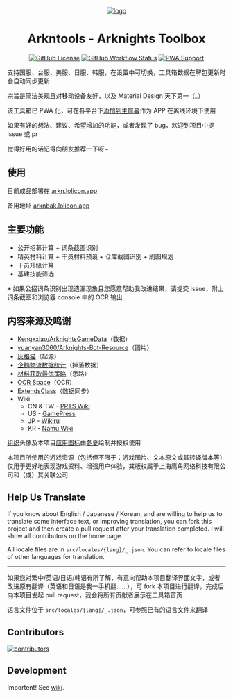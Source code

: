 <div align="center">

[![logo](https://github.com/arkntools/arknights-toolbox/raw/master/public/assets/icons/texas-icon-192x192-v2.png)](https://github.com/arkntools)

# Arkntools - Arknights Toolbox

[![GitHub License](https://img.shields.io/github/license/arkntools/arknights-toolbox?style=flat-square)](https://github.com/arkntools/arknights-toolbox/blob/master/LICENSE) [![GitHub Workflow Status](https://img.shields.io/github/workflow/status/arkntools/arknights-toolbox/Deploy%20to%20Pages?style=flat-square)](https://github.com/arkntools/arknights-toolbox/actions/workflows/pages-deploy.yml) [![PWA Support](https://img.shields.io/badge/PWA-support-blue?style=flat-square)](https://developer.mozilla.org/docs/Web/Progressive_web_apps)

</div>

支持国服、台服、美服、日服、韩服，在设置中可切换，工具箱数据在解包更新时会自动同步更新

宗旨是简洁美观且对移动设备友好，以及 Material Design 天下第一（。）

该工具箱已 PWA 化，可在各平台下[添加到主屏幕](https://developer.mozilla.org/zh-CN/docs/Web/Progressive_web_apps/Add_to_home_screen)作为 APP 在离线环境下使用

如果有好的想法、建议、希望增加的功能，或者发现了 bug，欢迎到项目中提 issue 或 pr

觉得好用的话记得向朋友推荐一下呀~

## 使用

目前成品部署在 [arkn.lolicon.app](https://arkn.lolicon.app)

备用地址 [arknbak.lolicon.app](https://arknbak.lolicon.app)

## 主要功能

- 公开招募计算 + 词条截图识别
- 精英材料计算 + 干员材料预设 + 仓库截图识别 + 刷图规划
- 干员升级计算
- 基建技能筛选

※ 如果公招词条识别出现遗漏现象且您愿意帮助我改进结果，请提交 issue，附上词条截图和浏览器 console 中的 OCR 输出

## 内容来源及鸣谢

- [Kengxxiao/ArknightsGameData](https://github.com/Kengxxiao/ArknightsGameData)（数据）
- [yuanyan3060/Arknights-Bot-Resource](https://github.com/yuanyan3060/Arknights-Bot-Resource)（图片）
- [灰格猫](https://github.com/graueneko)（起源）
- [企鹅物流数据统计](https://penguin-stats.io/)（掉落数据）
- [材料获取最优策略](https://bbs.nga.cn/read.php?tid=17507710)（思路）
- [OCR Space](https://ocr.space/)（OCR）
- [ExtendsClass](https://extendsclass.com/json-storage.html)（数据同步）
- Wiki
  - CN & TW - [PRTS Wiki](http://prts.wiki/)
  - US - [GamePress](https://gamepress.gg/arknights/)
  - JP - [Wikiru](https://arknights.wikiru.jp/)
  - KR - [Namu Wiki](https://namu.wiki/)

[组织](https://github.com/arkntools)头像及本项目[应用图标](public/assets/icons)由[冬夏](https://www.pixiv.net/users/8745555)绘制并授权使用

本项目所使用的游戏资源（包括但不限于：游戏图片、文本原文或其转译版本等）仅用于更好地表现游戏资料、增强用户体验，其版权属于上海鹰角网络科技有限公司和（或）其关联公司

## Help Us Translate

If you know about English / Japanese / Korean, and are willing to help us to translate some interface text, or improving translation, you can fork this project and then create a pull request after your translation completed. I will show all contributors on the home page.

All locale files are in `src/locales/{lang}/_.json`. You can refer to locale files of other languages for translation.

----------

如果您对繁中/英语/日语/韩语有所了解，有意向帮助本项目翻译界面文字，或者改进原有翻译（英语和日语是我一手机翻……），可 fork 本项目进行翻译，完成后向本项目发起 pull request，我会将所有贡献者展示在工具箱首页

语言文件位于 `src/locales/{lang}/_.json`，可参照已有的语言文件来翻译

## Contributors

[![contributors](https://contrib.rocks/image?repo=arkntools/arknights-toolbox)](https://github.com/arkntools/arknights-toolbox/graphs/contributors)

## Development

Importent! See [wiki](../../wiki).
